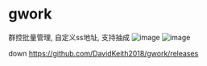 # gwork
群控批量管理, 自定义ss地址, 支持抽成
![image](https://user-images.githubusercontent.com/92368567/157383048-ed1a5b08-1f0e-426a-a0f7-311c046fd005.png)
![image](https://user-images.githubusercontent.com/92368567/157383232-a572b846-e57b-4b8e-8967-327650603b9a.png)

down https://github.com/DavidKeith2018/gwork/releases
